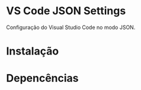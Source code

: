 # VS Code JSON Settings
Configuração do Visual Studio Code no modo JSON.


# Instalação


# Depencências
